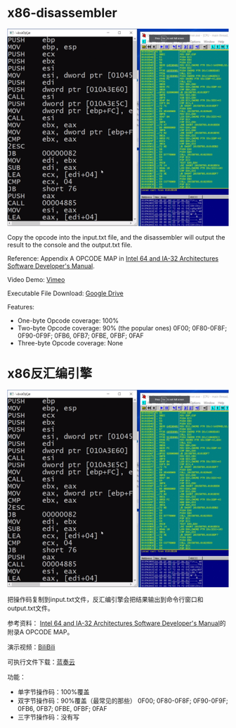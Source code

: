 # x86-disassembler

![title_img](misc/title_img.png)

Copy the opcode into the input.txt file, and the disassembler will output the result to the console and the output.txt file.

Reference: Appendix A OPCODE MAP in [Intel 64 and IA-32 Architectures Software Developer's Manual](https://www.intel.com/content/dam/www/public/us/en/documents/manuals/64-ia-32-architectures-software-developer-instruction-set-reference-manual-325383.pdf).

Video Demo: [Vimeo](https://vimeo.com/432441815)

Executable File Download: [Google Drive](https://drive.google.com/drive/folders/185WiQ4llzK_Ar2VrQnO8W0d6DcfrJLf3?usp=sharing)

Features:
- One-byte Opcode coverage: 100%
- Two-byte Opcode coverage: 90% (the popular ones) 0F00; 0F80-0F8F; 0F90-0F9F; 0FB6, 0FB7; 0FBE, 0FBF; 0FAF
- Three-byte Opcode coverage: None 


# x86反汇编引擎

![title_img](misc/title_img.png)

把操作码复制到input.txt文件，反汇编引擎会把结果输出到命令行窗口和output.txt文件。

参考资料： [Intel 64 and IA-32 Architectures Software Developer's Manual](https://www.intel.com/content/dam/www/public/us/en/documents/manuals/64-ia-32-architectures-software-developer-instruction-set-reference-manual-325383.pdf)的附录A OPCODE MAP。

演示视频：[BiliBili](https://www.bilibili.com/video/BV1MT4y1j7hX/)

可执行文件下载：[蓝奏云](https://wws.lanzous.com/i35rkevi6nc)

功能：
- 单字节操作码：100%覆盖
- 双字节操作码：90%覆盖（最常见的那些） 0F00; 0F80-0F8F; 0F90-0F9F; 0FB6, 0FB7; 0FBE, 0FBF; 0FAF
- 三字节操作码：没有写
